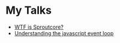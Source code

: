 My Talks
========

- [WTF is Sproutcore?](http://eduarbo.github.io/Talks/wtf-is-sproutcore/index.html)
- [Understanding the javascript event loop](http://eduarbo.github.io/Talks/js-event-loop/index.html)
